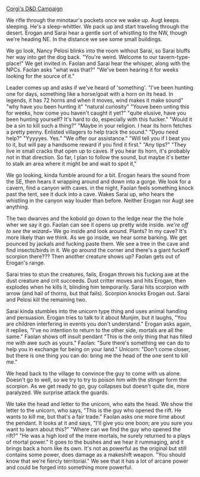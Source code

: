 ---
---

[Corgi's D&D Campaign](/games/corgi)

We rifle through the minotaur's pockets once we wake up. Augt keeps sleeping. He's a sleep-whittler. We pack up and start traveling through the desert. Erogan and Sarai hear a gentle sort of whistling to the NW, though we're heading NE. In the distance we see some small buildings.

We go look, Nancy Pelosi blinks into the room without Sarai, so Sarai bluffs her way into get the dog back. "You're weird. Welcome to our tavern-type-place!" We get invited in. Faolan and Sarai hear the whisper, along with the NPCs. Faolan asks "what was that?" "We've been hearing it for weeks looking for the source of it."

Leader comes up and asks if we've heard of 'something'. "I've been hunting one for days, something like a horse/goat with a horn on its head. In legends, it has 72 horns and when it moves, wind makes it make sound" "why have you been hunting it" "natural curiosity" "Youve been unting this for weeks, how come you haven't caught it yet?" "quite elusive, have you been hunting yourself? It's hard to do, especially with this fucker." "Would it be a sin to kill such a thing?" "Maybe in your religion. I hear its horn fetches a pretty penny. Enlisted villagers to help track the sound." "Dyou need help?" "Yyyyyes. Yes." "We offer our assistance." "Will tell you if I beat you to it, but will pay a handsome reward if you find it first." "Any tips?" "They live in small cracks that open up to caves. If you hear its horn, it's probably not in that direction. So far, I plan to follow the sound, but maybe it's better to stalk an area where it might be and wait to spot it,"

We go looking, kinda fumble around for a bit.  Erogan hears the sound from the SE, then hears it wrapping around and down into a gorge. We look for a cavern, find a canyon with caves. in the night, Faolan feels something knock past the tent, see it duck into a cave. Wakes Sarai up, who hears the whistling in the canyon way louder than before. Neither Erogan nor Augt see anything.

The two dwarves and the kobold go down to the ledge near the the hole wher we say it go. Faolan can see it opens up pretty wide inside. *we're off to see the wizard~* We go inside and look around. Plants? In my cave? It's more likely than we think. As we go inside, we hear some barking. We get pounced by jackals and fucking paste them.  We see a tree in the cave and find insects/birds in it. We go around the corner and there's a giant fuckoff scorpion there??? Then another creature shows up? Faolan gets out of Erogan's range.

Sarai tries to stun the creatures, fails, Erogan throws his fucking axe at the dust creature and crit succeeds. Dust critter moves and hits Erogan, then explodes when he kills it, blinding him temporarily. Sarai hits scorpion with arrow (and hail of thorns, but that fails). Scorpion knocks Erogan out. Sarai and Pelosi kill the remaining two.

Sarai kinda stumbles into the unicorn type thing and uses animal handling and persuasion. Erogan tries to talk to it about Munjim, but it laughs, "You are children interfering in events you don't understand." Erogan asks again, it replies, "I've no intention to return to the other side, mortals are all the same." Faolan shows off insult pendant "This is the only thing that has filled me with awe such as yours." Faolan: "Sure there's something we can do to help you in exchange for being on your land." Unicorn: "Don't come closer, but there is one thing you can do: bring me the head of the one sent to kill me."

We head back to the village to convince the guy to come with us alone. Doesn't go to well, so we try to try to poison him with the stinger form the scorpion. As we get ready to go, guy collapses but doesn't quite die, more paralyzed. We surprise attack the guards.

We take the head and letter to the unicorn, who eats the head. We show the letter to the unicorn, who says, "This is the guy who opened the rift. He wants to kill me, but that's a fair trade." Faolan asks one more time about the pendant. It looks at it and says, "I'll give you one boon; are you sure you want to learn about this?" "Where can we find the guy who opened the rift?" "He was a high lord of the mere mortals, he surely returned to a plays of mortal power." It goes to the bushes and we hear it rummaging, and it brings back a horn like its own. It's not as powerful as the original but still contains some power, does damage as a makeshift weapon. "You should know that we're fiercly territorial." We see that it has a lot of arcane power and could be forged into something more powerful.
